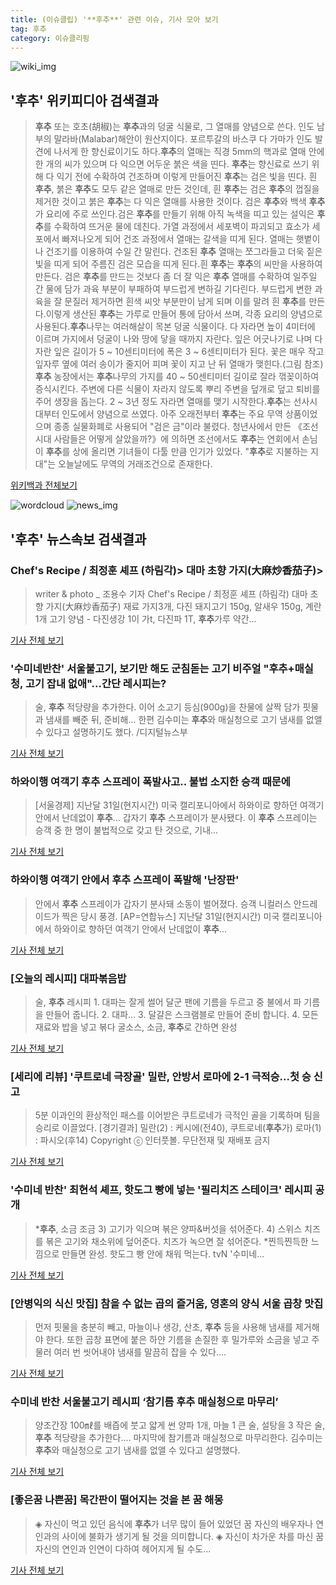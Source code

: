 ```yaml
---
title: (이슈클립) '**후추**' 관련 이슈, 기사 모아 보기
tag: 후추
category: 이슈클리핑
---
```

![wiki_img](https://user-images.githubusercontent.com/42597476/44503234-41136a80-a6d0-11e8-9071-6fc6418eafe4.png)
## **'**후추**'** 위키피디아 검색결과
>**후추** 또는 호초(胡椒)는 **후추**과의 덩굴 식물로, 그 열매를 양념으로 쓴다. 인도 남부의 말라바(Malabar)해안이 원산지이다. 포르투갈의 바스쿠 다 가마가 인도 발견에 나서게 한 향신료이기도 하다.**후추**의 열매는 직경 5mm의 핵과로 열매 안에 한 개의 씨가 있으며 다 익으면 어두운 붉은 색을 띤다. **후추**는 향신료로 쓰기 위해 다 익기 전에 수확하여 건조하며 이렇게 만들어진 **후추**는 검은 빛을 띤다. 흰 **후추**, 붉은 **후추**도 모두 같은 열매로 만든 것인데, 흰 **후추**는 검은 **후추**의 껍질을 제거한 것이고 붉은 **후추**는 다 익은 열매를 사용한 것이다. 검은 **후추**와 백색 **후추**가 요리에 주로 쓰인다.검은 **후추**를 만들기 위해 아직 녹색을 띠고 있는 설익은 **후추**를 수확하여 뜨거운 물에 데친다. 가열 과정에서 세포벽이 파괴되고 효소가 세포에서 빠져나오게 되어 건조 과정에서 열매는 갈색을 띠게 된다. 열매는 햇볕이나 건조기를 이용하여 수일 간 말린다. 건조된 **후추** 열매는 쪼그라들고 더욱 짙은 빛을 띠게 되어 주름진 검은 모습을 띠게 된다.흰 **후추**는 **후추**의 씨만을 사용하여 만든다. 검은 **후추**를 만드는 것보다 좀 더 잘 익은 **후추** 열매를 수확하여 일주일 간 물에 담가 과육 부분이 부패하여 부드럽게 변하길 기다린다. 부드럽게 변한 과육을 잘 문질러 제거하면 흰색 씨앗 부분만이 남게 되며 이를 말려 흰 **후추**를 만든다.이렇게 생산된 **후추**는 가루로 만들어 통에 담아서 쓰며, 각종 요리의 양념으로 사용된다.**후추**나무는 여러해살이 목본 덩굴 식물이다. 다 자라면 높이 4미터에 이르며 가지에서 덩굴이 나와 땅에 닿을 때까지 자란다. 잎은 어긋나기로 나며 다 자란 잎은 길이가 5 ~ 10센티미터에 폭은 3 ~ 6센티미터가 된다. 꽃은 매우 작고 잎자루 옆에 여러 송이가 줄지어 피며 꽃이 지고 난 뒤 열매가 맺힌다.(그림 참조)**후추** 농장에서는 **후추**나무의 가지를 40 ~ 50센티미터 길이로 잘라 꺾꽂이하여 증식시킨다. 주변에 다른 식물이 자라지 않도록 뿌리 주변을 덮개로 덮고 퇴비를 주어 생장을 돕는다. 2 ~ 3년 정도 자라면 열매를 맺기 시작한다.**후추**는 선사시대부터 인도에서 양념으로 쓰였다. 아주 오래전부터 **후추**는 주요 무역 상품이었으며 종종 실물화폐로 사용되어 "검은 금"이라 불렸다. 청년사에서 만든 《조선시대 사람들은 어떻게 살았을까?》에 의하면 조선에서도 **후추**는 연회에서 손님이 **후추**를 상에 올리면 기녀들이 다툴 만큼 인기가 있었다. "**후추**로 지불하는 지대"는 오늘날에도 무역의 거래조건으로 존재한다.

<a href="https://ko.wikipedia.org/wiki/후추" target="_blank">위키백과 전체보기</a>

![wordcloud](https://s3.ap-northeast-2.amazonaws.com/lyrics101-wordcloud/2018-09-02-1535866236.png)
![news_img](https://user-images.githubusercontent.com/42597476/44507050-1206f400-a6e4-11e8-8d98-7ffbfebb353f.png)
## **'**후추**'** 뉴스속보 검색결과
### Chef's Recipe / 최정훈 셰프 (하림각)> 대마 초향 가지(大麻炒香茄子)>

>writer & photo _ 조용수 기자   Chef's Recipe / 최정훈 셰프 (하림각)   대마 초향 가지(大麻炒香茄子) 재료 가지3개, 다진 돼지고기 150g, 알새우 150g, 계란 1개 고기 양념 - 다진생강 1이 가t, 다진파 1T, **후추**가루 약간...

<a href="http://www.cooknchefnews.com/news/newsview.php?ncode=1065588815284979" target="_blank">기사 전체 보기</a>

### '수미네반찬' 서울불고기, 보기만 해도 군침돋는 고기 비주얼 "**후추**+매실청, 고기 잡내 없애"…간단 레시피는?

>술, **후추** 적당량을 추가한다.   이어 소고기 등심(900g)을 찬물에 살짝 담가 핏물과 냄새를 빼준 뒤, 준비해... 한편 김수미는 **후추**와 매실청으로 고기 냄새를 없앨 수 있다고 설명하기도 했다. /디지털뉴스부

<a href="http://www.kyeongin.com/main/view.php?key=20180902000818164" target="_blank">기사 전체 보기</a>

### 하와이행 여객기 **후추** 스프레이 폭발사고.. 불법 소지한 승객 때문에

>[서울경제] 지난달 31일(현지시간) 미국 캘리포니아에서 하와이로 향하던 여객기 안에서 난데없이 **후추**... 갑자기 **후추** 스프레이가 분사됐다. 이 **후추** 스프레이는 승객 중 한 명이 불법적으로 갖고 탄 것으로, 기내...

<a href="http://www.sedaily.com/NewsView/1S4H9800Q0" target="_blank">기사 전체 보기</a>

### 하와이행 여객기 안에서 **후추** 스프레이 폭발해 '난장판'

>안에서 **후추** 스프레이가 갑자기 분사돼 소동이 벌어졌다. 승객 니컬러스 안드레이드가 찍은 당시 풍경. [AP=연합뉴스] 지난달 31일(현지시간) 미국 캘리포니아에서 하와이로 향하던 여객기 안에서 난데없이 **후추**...

<a href="http://app.yonhapnews.co.kr/YNA/Basic/SNS/r.aspx?c=AKR20180901037100009&did=1195m" target="_blank">기사 전체 보기</a>

### [오늘의 레시피] 대파볶음밥

>술, **후추** 레시피 1. 대파는 잘게 썰어 달군 팬에 기름을 두르고 중 불에서 파 기름을 만들어 줍니다. 2. 대파... 3. 달걀은 스크램블로 만들어 준비 합니다. 4. 모든 재료와 밥을 넣고 볶다 굴소스, 소금, **후추**로 간하면 완성

<a href="http://www.sporbiz.co.kr/news/articleView.html?idxno=267719" target="_blank">기사 전체 보기</a>

### [세리에 리뷰] '쿠트로네 극장골' 밀란, 안방서 로마에 2-1 극적승...첫 승 신고

>5분 이과인의 환상적인 패스를 이어받은 쿠트로네가 극적인 골을 기록하며 팀을 승리로 이끌었다.   [경기결과] 밀란(2) : 케시에(전40), 쿠트로네(**후추**가) 로마(1) : 파시오(후14) Copyright ⓒ 인터풋볼. 무단전재 및 재배포 금지

<a href="http://www.interfootball.co.kr/news/articleView.html?idxno=237501" target="_blank">기사 전체 보기</a>

### '수미네 반찬' 최현석 셰프, 핫도그 빵에 넣는 '필리치즈 스테이크' 레시피 공개

>***후추**, 소금 조금 3) 고기가 익으며 볶은 양파&버섯을 섞어준다. 4) 스위스 치즈를 볶은 고기와 채소위에 덮어준다. 치즈가 녹으면 잘 섞어준다. *찐득찐득한 느낌으로 만들면 완성. 핫도그 빵 안에 채워 먹는다. tvN '수미네...

<a href="http://www.topstarnews.net/news/articleView.html?idxno=474891" target="_blank">기사 전체 보기</a>

### [안병익의 식신 맛집] 참을 수 없는 곱의 즐거움, 영혼의 양식 서울 곱창 맛집

>먼저 핏물을 충분히 빼고, 마늘이나 생강, 산초, **후추** 등을 사용해 냄새를 제거해야 한다. 또한 곱창 표면에 붙은 하얀 기름을 손질한 후 밀가루와 소금을 넣고 주물러 여러 번 씻어내야 냄새를 말끔히 잡을 수 있다....

<a href="http://www.enewstoday.co.kr/news/articleView.html?idxno=1227132" target="_blank">기사 전체 보기</a>

### 수미네 반찬 서울불고기 레시피 ‘참기름 **후추** 매실청으로 마무리’

>양조간장 100㎖를 배즙에 붓고 얇게 썬 양파 1개, 마늘 1 큰 술, 설탕을 3 작은 술, **후추** 적당량을 추가한다.... 마지막에 참기름과 매실청으로 마무리한다. 김수미는 **후추**와 매실청으로 고기 냄새를 없앨 수 있다고 설명했다.

<a href="http://www.kookje.co.kr/news2011/asp/newsbody.asp?code=0500&key=20180901.99099014849" target="_blank">기사 전체 보기</a>

### [좋은꿈 나쁜꿈] 목간판이 떨어지는 것을 본 꿈 해몽

>◈ 자신이 먹고 있던 음식에 **후추**가 너무 많이 들어 있었던 꿈 자신의 배우자나 연인과의 사이에 불화가 생기게 될 것을 의미합니다. ◈ 자신이 차가운 차를 마신 꿈 자신의 연인과 인연이 다하여 헤어지게 될 수도...

<a href="http://www.nbnnews.co.kr/news/articleView.html?idxno=172703" target="_blank">기사 전체 보기</a>


